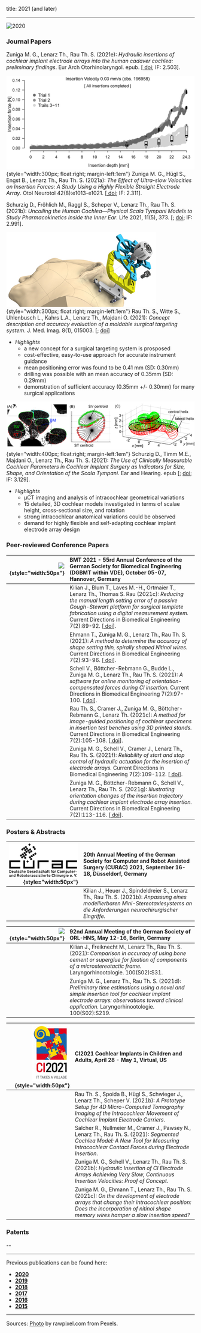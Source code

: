 title: 2021 (and later)
- - -
![2020](BannerPaper2021.jpg)

### Journal Papers

<!-- Aufbau eines Eintrags in der Rubrik "Journal Papers" -->
<!-- Grafical Abstract einfügen mittels: ![GraficalAbstract](FileName.jpg){style="width:400px; float:right; margin-left:1em"} - Die Grafik muss dafür als Datei FilneName.jpg im Ordner /cas/publications/ gespeichert sein. Über den Wert width:400px kann die Breite noch angepasst werden, so dass es mit dem umfließenden Text gut aussieht. -->
<!-- Stern-Icon einfügen mittels: <span class="glyphicon glyphicon-star" aria-hidden="true"></span> -->
<!-- Autorenliste; Titel des Artikels kursiv durch vorangestellste und nachfolgend Unterstriche -->
<!-- in eckigen Klammern \[ und \] folgen dann Links auf den Volltext und die DOI sowie den Impact-Faktor, falls vorhanden: -->
<!-- \[[<span class="glyphicon glyphicon-file" aria-hidden="true"></span>](https://www.LinkAufVolltext.pdf) bzw. [<span class="glyphicon glyphicon-link" aria-hidden="true"></span> doi](https://www.LinkAufDOI); IF: 3.239\] -->


<span class="glyphicon glyphicon-star" aria-hidden="true"></span>
Zuniga M. G., Lenarz Th., Rau Th. S. (2021e): _Hydraulic insertions of cochlear implant electrode arrays into the human cadaver cochlea: preliminary findings_. Eur Arch Otorhinolaryngol. epub. \[[<span class="glyphicon glyphicon-link" aria-hidden="true"></span> doi](https://doi.org/10.1007/s00405-021-06979-z); IF: 2.503\].


![GraficalAbstract](GraficalAbstract_Zuniga2021.jpg){style="width:300px; float:right; margin-left:1em"}
<span class="glyphicon glyphicon-star" aria-hidden="true"></span>
Zuniga M. G., Hügl S., Engst B., Lenarz Th., Rau Th. S. (2021a): _The Effect of Ultra-slow Velocities on Insertion Forces: A Study Using a Highly Flexible Straight Electrode Array_. Otol Neurotol 42(8):e1013-e1021. \[[<span class="glyphicon glyphicon-link" aria-hidden="true"></span> doi](https://journals.lww.com/otology-neurotology/Abstract/9000/The_Effect_of_Ultra_slow_Velocities_on_Insertion.95695.aspx); IF: 2.311\].

<!-- ![GraficalAbstract](GraficalAbstract_Schurzig2021b.jpg){style="width:360px; float:right; margin-left:1em"} -->
<span class="glyphicon glyphicon-star" aria-hidden="true"></span>
Schurzig D., Fröhlich M., Raggl S., Scheper V., Lenarz Th., Rau Th. S. (2021b): _Uncoiling the Human Cochlea—Physical Scala Tympani Models to Study Pharmacokinetics Inside the Inner Ear_. Life 2021, 11(5), 373. \[[<span class="glyphicon glyphicon-file" aria-hidden="true"></span>](https://www.mdpi.com/2075-1729/11/5/373/pdf); [<span class="glyphicon glyphicon-link" aria-hidden="true"></span> doi](https://doi.org/10.3390/life11050373); IF: 2.991\].


![GraficalAbstract](GraficalAbstract_Rau2021.jpg){style="width:300px; float:right; margin-left:1em"}
<span class="glyphicon glyphicon-star" aria-hidden="true"></span>
Rau Th. S., Witte S., Uhlenbusch L., Kahrs L.A., Lenarz Th., Majdani O. (2021): _Concept description and accuracy evaluation of a moldable surgical targeting system_. J. Med. Imag. 8(1), 015003. \[[<span class="glyphicon glyphicon-file" aria-hidden="true"></span>](https://www.spiedigitallibrary.org/journalArticle/Download?fullDOI=10.1117%2F1.JMI.8.1.015003); [<span class="glyphicon glyphicon-link" aria-hidden="true"></span> doi](https://doi.org/10.1117/1.JMI.8.1.015003)\]

- *Highlights*
    - a new concept for a surgical targeting system is prosposed
    - cost-effective, easy-to-use approach for accurate instrument guidance
    - mean positioning error was found to be 0.41 mm (SD: 0.30mm)
    - drilling was possible with an mean accuracy of 0.35mm (SD: 0.29mm)
    - demonstration of sufficient accuracy (0.35mm +/- 0.30mm) for many surgical applications

![GraficalAbstract](Schurzig2021_Fig1.jpg){style="width:400px; float:right; margin-left:1em"}
<span class="glyphicon glyphicon-star" aria-hidden="true"></span>
Schurzig D., Timm M.E., Majdani O., Lenarz Th., Rau Th. S. (2021): _The Use of Clinically Measurable Cochlear Parameters in Cochlear Implant Surgery as Indicators for Size, Shape, and Orientation of the Scala Tympani_.  Ear and Hearing. epub \[[<span class="glyphicon glyphicon-file" aria-hidden="true"></span>](https://journals.lww.com/ear-hearing/Abstract/9000/The_Use_of_Clinically_Measurable_Cochlear.98564.aspx); [<span class="glyphicon glyphicon-link" aria-hidden="true"></span> doi](https://doi.org/10.1097/aud.0000000000000998); IF: 3.129\]. 
 	
- *Highlights*
    - µCT imaging and analysis of intracochlear geometrical variations
    - 15 detailed, 3D cochlear models investigated in terms of scalae height, cross-sectional size, and rotation
    - strong intracochlear anatomical variations could be observed
    - demand for highly flexible and self-adapting cochlear implant electrode array design


### Peer-reviewed Conference Papers

| ![](EmptyLogo50px.jpg){style="width:50px"}| BMT 2021 - 55rd Annual Conference of the German Society for Biomedical Engineering (DGBMT within VDE), October 05-07, Hannover, Germany|
|-:|:------|
|  | Kilian J., Blum T., Laves M.-H., Ortmaier T., Lenarz Th., Thomas S. Rau (2021c): _Reducing the manual length setting error of a passive Gough-Stewart platform for surgical template fabrication using a digital measurement system._ Current Directions in Biomedical Engineering 7(2):89-92. \[[<span class="glyphicon glyphicon-link" aria-hidden="true"></span> doi](https://www.degruyter.com/document/doi/10.1515/cdbme-2021-2023)\]. |
|  | Ehmann T., Zuniga M. G., Lenarz Th., Rau Th. S. (2021): _A method to determine the accuracy of shape setting thin, spirally shaped Nitinol wires._ Current Directions in Biomedical Engineering 7(2):93-96. \[[<span class="glyphicon glyphicon-link" aria-hidden="true"></span> doi](https://www.degruyter.com/document/doi/10.1515/cdbme-2021-2024)\].|
|  | Schell V., Böttcher-Rebmann G., Budde L., Zuniga M. G., Lenarz Th., Rau Th. S. (2021): _A software for online monitoring of orientation-compensated forces during CI insertion._ Current Directions in Biomedical Engineering 7(2):97-100. \[[<span class="glyphicon glyphicon-link" aria-hidden="true"></span> doi](https://www.degruyter.com/document/doi/10.1515/cdbme-2021-2025)\].|
|  | Rau Th. S., Cramer J., Zuniga M. G., Böttcher-Rebmann G., Lenarz Th. (2021c): _A method for image-guided positioning of cochlear specimens in insertion test benches using 3D printed stands._ Current Directions in Biomedical Engineering 7(2):105-108. \[[<span class="glyphicon glyphicon-link" aria-hidden="true"></span> doi](https://www.degruyter.com/document/doi/10.1515/cdbme-2021-2027)\].|
|  | Zuniga M. G., Schell V., Cramer J., Lenarz Th., Rau Th. S. (2021f): _Reliability of start and stop control of hydraulic actuation for the insertion of electrode arrays._ Current Directions in Biomedical Engineering 7(2):109-112. \[[<span class="glyphicon glyphicon-link" aria-hidden="true"></span> doi](https://www.degruyter.com/document/doi/10.1515/cdbme-2021-2028)\].|
|  | Zuniga M. G., Böttcher-Rebmann G., Schell V., Lenarz Th., Rau Th. S. (2021g): _Illustrating orientation changes of the insertion trajectory during cochlear implant electrode array insertion._ Current Directions in Biomedical Engineering 7(2):113-116. \[[<span class="glyphicon glyphicon-link" aria-hidden="true"></span> doi](https://www.degruyter.com/document/doi/10.1515/cdbme-2021-2029)\].|


### Posters & Abstracts

| ![](LogoCURACblack.jpg){style="width:50px"} | 20th Annual Meeting of the German Society for Computer and Robot Assisted Surgery (CURAC) 2021, September 16-18, Düsseldorf, Germany|
|-:|:------|
|  | Kilian J., Heuer J., Spindeldreier S., Lenarz Th., Rau Th. S. (2021b): _Anpassung eines modellierbaren Mini-Stereotaxiesystems an die Anforderungen neurochirurgischer Eingriffe._ |


| ![](EmptyLogo50px.jpg){style="width:50px"}  | 92nd Annual Meeting of the German Society of ORL-HNS, May 12-16, Berlin, Germany |
|-:|:------| 
| [<span class="glyphicon glyphicon-file" aria-hidden="true"></span>](https://www.thieme-connect.de/media/lro/2021S02/supmat/10.1055s-0041-1727670_a1074.pdf) | Kilian J., Freiknecht M., Lenarz Th., Rau Th. S. (2021): _Comparison in accuracy of using bone cement or superglue for fixation of components of a microstereotactic frame._ Laryngorhinootologie. 100(S02):S31. |
|  | Zuniga M. G., Lenarz Th., Rau Th. S. (2021d): _Preliminary time estimations using a novel and simple insertion tool for cochlear implant electrode arrays: observations toward clinical application._ Laryngorhinootologie. 100(S02):S219. |


| ![](LogoCI2021.jpg){style="width:50px"} | CI2021 Cochlear Implants in Children and Adults, April 28 - May 1, Virtual, US| 
|-:|:------| 
| [<span class="glyphicon glyphicon-file" aria-hidden="true"></span>](Rau2021_CI2021_ePoster_v3.pdf) | Rau Th. S., Spoida B., Hügl S., Schwieger J., Lenarz Th., Scheper V. (2021b): _A Prototype Setup for 4D Micro-Computed Tomography Imaging of the Intracochlear Movement of Cochlear Implant Electrode Carriers_.|
|  | Salcher R., Nullmeier M., Cramer J., Pawsey N., Lenarz Th., Rau Th. S. (2021): _Segmented Cochlea Model: A New Tool for Measuring Intracochlear Contact Forces during Electrode Insertion_.|
| [<span class="glyphicon glyphicon-file" aria-hidden="true"></span>](Zuniga2021b_CI2021_PosterCHD.pdf) | Zuniga M. G., Schell V., Lenarz Th., Rau Th. S. (2021b): _Hydraulic Insertion of CI Electrode Arrays Achieving Very Slow, Continuous Insertion Velocities: Proof of Concept._ |
| [<span class="glyphicon glyphicon-file" aria-hidden="true"></span>](Zuniga2021c_CI2021_PosterMemoryCI.pdf) | Zuniga M. G., Ehmann T., Lenarz Th., Rau Th. S. (2021c): _On the development of electrode arrays that change their intracochlear position: Does the incorporation of nitinol shape memory wires hamper a slow insertion speed?_ |






### Patents
--

- - -

Previous publications can be found here:

* [**2020**](u2020.html)
* [**2019**](v2019.html)
* [**2018**](w2018.html)
* [**2017**](x2017.html)
* [**2016**](y2016.html)
* [**2015**](z2015.html)

- - - 
Sources: [Photo](https://www.pexels.com/photo/woman-uses-black-typewriter-917476) by rawpixel.com from Pexels.
